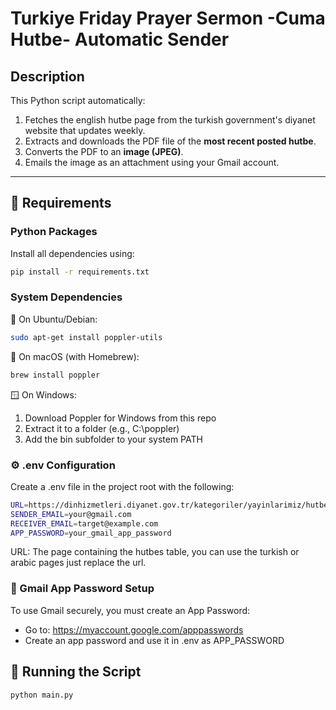 # Turkiye Friday Prayer Sermon -Cuma Hutbe- Automatic Sender

## Description

This Python script automatically:

1. Fetches the english hutbe page from the turkish government's diyanet website that updates weekly.
2. Extracts and downloads the PDF file of the **most recent posted hutbe**.
3. Converts the PDF to an **image (JPEG)**.
4. Emails the image as an attachment using your Gmail account.

---

## 🚀 Requirements

### Python Packages

Install all dependencies using:
```bash
pip install -r requirements.txt
```

### System Dependencies

🔧 On Ubuntu/Debian:
```bash
sudo apt-get install poppler-utils
```

🧰 On macOS (with Homebrew):
```bash
brew install poppler
```

🪟 On Windows:
1. Download Poppler for Windows from this repo
2. Extract it to a folder (e.g., C:\poppler)
3. Add the bin subfolder to your system PATH

### ⚙️ .env Configuration

Create a .env file in the project root with the following:

```bash
URL=https://dinhizmetleri.diyanet.gov.tr/kategoriler/yayinlarimiz/hutbeler/english-(ingilizce)
SENDER_EMAIL=your@gmail.com
RECEIVER_EMAIL=target@example.com
APP_PASSWORD=your_gmail_app_password
```

URL: The page containing the hutbes table, you can use the turkish or arabic pages just replace the url.


### 📧 Gmail App Password Setup

To use Gmail securely, you must create an App Password:

- Go to: https://myaccount.google.com/apppasswords
- Create an app password and use it in .env as APP_PASSWORD

## 🏁 Running the Script
```bash
python main.py
```